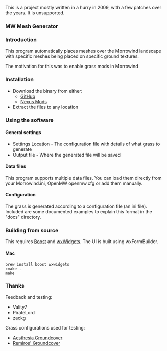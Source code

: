 This is a project mostly written in a hurry in 2009, with a few patches over the years. It is unsupported.

### MW Mesh Generator

### Introduction

This program automatically places meshes over the Morrowind landscape
with specific meshes being placed on specific ground textures.

The motivation for this was to enable grass mods in Morrowind

### Installation

- Download the binary from either:
  - [GitHub](https://github.com/Yacoby/mw-mesh-gen/releases/latest)
  - [Nexus Mods](https://www.nexusmods.com/morrowind/mods/23065)
- Extract the files to any location

### Using the software

#### General settings

- Settings Location - The configuration file with details of what grass to generate
- Output file - Where the generated file will be saved

#### Data files

This program supports multiple data files. You can load them
directly from your Morrowind.ini, OpenMW openmw.cfg or add them manually.

#### Configuration

The grass is generated according to a configuration file (an ini file). Included are some documented examples to explain
this format in the "docs" directory.


### Building from source

This requires [Boost](https://www.boost.org/) and [wxWidgets](https://www.wxwidgets.org/). The UI is built using wxFormBuilder.

#### Mac

```shell
brew install boost wxwidgets
cmake .
make
```

### Thanks
Feedback and testing:
- Vality7
- PirateLord
- zackg

Grass configurations used for testing:
- [Aesthesia Groundcover](https://www.nexusmods.com/morrowind/mods/46377)
- [Remiros' Groundcover](https://nexusmods.com/morrowind/mods/46733)
